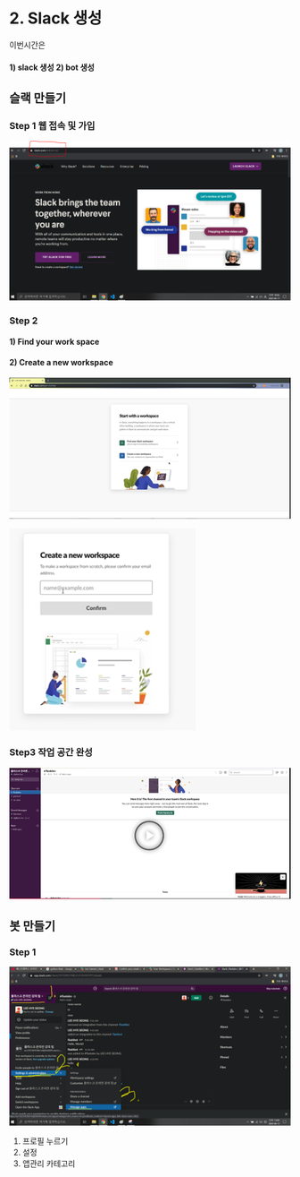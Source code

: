 # 2. Slack 생성

이번시간은 

#### 1\) slack 생성  2\) bot 생성 

## **슬랙 만들기**  

### Step 1 웹 접속 및 가입 

![](../../../.gitbook/assets/image%20%28242%29.png)



### Step 2 

#### 1\) Find your work space 

#### 2\) Create a new workspace



![&#xAE30;&#xC874; &#xC791;&#xC5C5;&#xACF5;&#xAC04; &#xCC3E;&#xAE30; &#xB610;&#xB294; &#xC0C8;&#xB85C;&#xC6B4; &#xC791;&#xC5C5;&#xACF5;&#xAC04; &#xC0DD;&#xC131;](../../../.gitbook/assets/image%20%28240%29.png)

![&#xC791;&#xC5C5;&#xACF5;&#xAC04; &#xC0DD;&#xC131;](../../../.gitbook/assets/image%20%28241%29.png)

### Step3 작업 공간 완성 

![](../../../.gitbook/assets/image%20%28244%29.png)



## 봇 만들기 

### Step 1 

![&#xBD07;&#xB9CC;&#xB4E4;&#xB824;&#xBA74; 1,2,3&#xBC88; &#xB20C;&#xB7EC;&#xC11C; &#xB530;&#xB77C;&#xC624;&#xC138;&#xC694;.](../../../.gitbook/assets/image%20%28245%29.png)

1. 프로필 누르기
2. 설정
3. 앱관리 카테고리 


